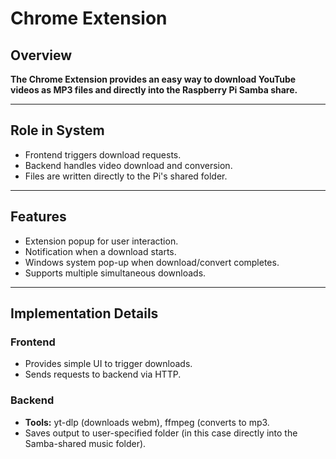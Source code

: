 # Chrome Extension

## Overview

**The Chrome Extension provides an easy way to download YouTube videos as MP3 files and directly into the Raspberry Pi Samba share.**

---

## Role in System

- Frontend triggers download requests.
- Backend handles video download and conversion.
- Files are written directly to the Pi's shared folder.

---

## Features

- Extension popup for user interaction.
- Notification when a download starts.
- Windows system pop-up when download/convert completes.
- Supports multiple simultaneous downloads.

---

## Implementation Details

### Frontend
- Provides simple UI to trigger downloads.
- Sends requests to backend via HTTP.

### Backend
- **Tools:** yt-dlp (downloads webm), ffmpeg (converts to mp3.
- Saves output to user-specified folder (in this case directly into the Samba-shared music folder).